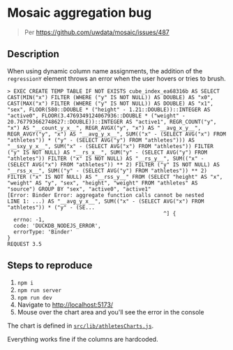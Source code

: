 Mosaic aggregation bug
===

> Per https://github.com/uwdata/mosaic/issues/487

## Description

When using dynamic column name assignments, the addition of the `regressionY` element throws an error when the user hovers or tries to brush.

```
> EXEC CREATE TEMP TABLE IF NOT EXISTS cube_index_ea68316b AS SELECT CAST(MIN("x") FILTER (WHERE ("y" IS NOT NULL)) AS DOUBLE) AS "x0", CAST(MAX("x") FILTER (WHERE ("y" IS NOT NULL)) AS DOUBLE) AS "x1", "sex", FLOOR(580::DOUBLE * ("height" - 1.21::DOUBLE))::INTEGER AS "active0", FLOOR(3.4769349124067936::DOUBLE * ("weight" - 20.767793662748627::DOUBLE))::INTEGER AS "active1", REGR_COUNT("y", "x") AS "__count_y_x__", REGR_AVGX("y", "x") AS "__avg_x_y__", REGR_AVGY("y", "x") AS "__avg_y_x__", SUM(("x" - (SELECT AVG("x") FROM "athletes")) * ("y" - (SELECT AVG("y") FROM "athletes"))) AS "__sxy_y_x__", SUM("x" - (SELECT AVG("x") FROM "athletes")) FILTER ("y" IS NOT NULL) AS "__rs_x__", SUM("y" - (SELECT AVG("y") FROM "athletes")) FILTER ("x" IS NOT NULL) AS "__rs_y__", SUM(("x" - (SELECT AVG("x") FROM "athletes")) ** 2) FILTER ("y" IS NOT NULL) AS "__rss_x__", SUM(("y" - (SELECT AVG("y") FROM "athletes")) ** 2) FILTER ("x" IS NOT NULL) AS "__rss_y__" FROM (SELECT "height" AS "x", "weight" AS "y", "sex", "height", "weight" FROM "athletes" AS "source") GROUP BY "sex", "active0", "active1"
[Error: Binder Error: aggregate function calls cannot be nested
LINE 1: ...) AS "__avg_y_x__", SUM(("x" - (SELECT AVG("x") FROM "athletes")) * ("y" - (SE...
                                                  ^] {
  errno: -1,
  code: 'DUCKDB_NODEJS_ERROR',
  errorType: 'Binder'
}
REQUEST 3.5
```

## Steps to reproduce

1. `npm i`
2. `npm run server`
3. `npm run dev`
4. Navigate to [http://localhost:5173/](http://localhost:5173/)
5. Mouse over the chart area and you'll see the error in the console

The chart is defined in [`src/lib/athletesCharts.js`](src/lib/athletesChart.js).

Everything works fine if the columns are hardcoded. 
